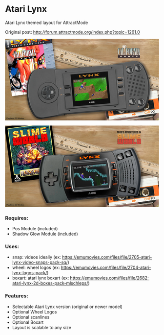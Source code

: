 # Atari Lynx
Atari Lynx themed layout for AttractMode

Original post: http://forum.attractmode.org/index.php?topic=1261.0

![Original Atari Lynx Sample](https://raw.githubusercontent.com/mahuti/Atari-Lynx/master/atari_lynx_old.png)

![New Atari Lynx Sample](https://raw.githubusercontent.com/mahuti/Atari-Lynx/master/atari_lynx_new.png)

### Requires: 
- Pos Module (included) 
- Shadow Glow Module (included)

### Uses: 
- snap: videos ideally (ex: https://emumovies.com/files/file/2705-atari-lynx-video-snaps-pack-sq/)
- wheel: wheel logos  (ex: https://emumovies.com/files/file/2704-atari-lynx-logos-pack/)
- boxart: atari lynx boxart (ex: https://emumovies.com/files/file/2682-atari-lynx-2d-boxes-pack-mlschleps/)

### Features: 
- Selectable Atari Lynx version (original or newer model)
- Optional Wheel Logos
- Optional scanlines
- Optional Boxart
- Layout is scalable to any size 


